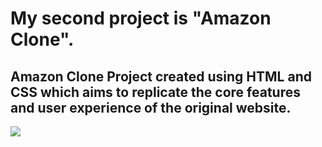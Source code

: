 <h1>My second project is "Amazon Clone".</h1>

<h2>Amazon Clone Project created using  HTML and CSS which aims to replicate the core features and user experience of the original website.</h2>

![](amazon.gif)
